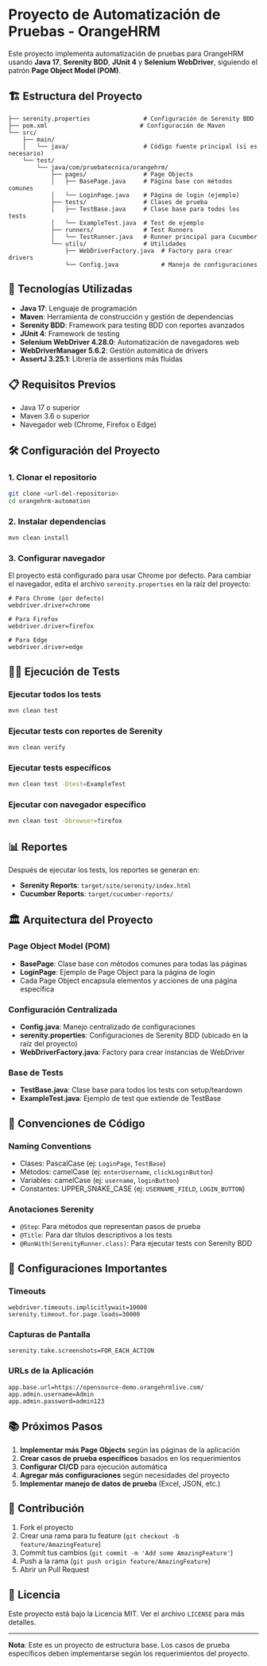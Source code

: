 # Proyecto de Automatización de Pruebas - OrangeHRM

Este proyecto implementa automatización de pruebas para OrangeHRM usando **Java 17**, **Serenity BDD**, **JUnit 4** y **Selenium WebDriver**, siguiendo el patrón **Page Object Model (POM)**.

## 🏗️ Estructura del Proyecto

```
├── serenity.properties               # Configuración de Serenity BDD
├── pom.xml                          # Configuración de Maven
└── src/
    ├── main/
    │   └── java/                     # Código fuente principal (si es necesario)
    └── test/
        └── java/com/pruebatecnica/orangehrm/
            ├── pages/                # Page Objects
            │   ├── BasePage.java     # Página base con métodos comunes
            │   └── LoginPage.java    # Página de login (ejemplo)
            ├── tests/                # Clases de prueba
            │   ├── TestBase.java     # Clase base para todos los tests
            │   └── ExampleTest.java  # Test de ejemplo
            ├── runners/              # Test Runners
            │   └── TestRunner.java   # Runner principal para Cucumber
            └── utils/                # Utilidades
                ├── WebDriverFactory.java  # Factory para crear drivers
                └── Config.java            # Manejo de configuraciones
```

## 🚀 Tecnologías Utilizadas

- **Java 17**: Lenguaje de programación
- **Maven**: Herramienta de construcción y gestión de dependencias
- **Serenity BDD**: Framework para testing BDD con reportes avanzados
- **JUnit 4**: Framework de testing
- **Selenium WebDriver 4.28.0**: Automatización de navegadores web
- **WebDriverManager 5.6.2**: Gestión automática de drivers
- **AssertJ 3.25.1**: Librería de assertions más fluidas

## 📋 Requisitos Previos

- Java 17 o superior
- Maven 3.6 o superior
- Navegador web (Chrome, Firefox o Edge)

## 🛠️ Configuración del Proyecto

### 1. Clonar el repositorio
```bash
git clone <url-del-repositorio>
cd orangehrm-automation
```

### 2. Instalar dependencias
```bash
mvn clean install
```

### 3. Configurar navegador
El proyecto está configurado para usar Chrome por defecto. Para cambiar el navegador, edita el archivo `serenity.properties` en la raíz del proyecto:

```properties
# Para Chrome (por defecto)
webdriver.driver=chrome

# Para Firefox
webdriver.driver=firefox

# Para Edge
webdriver.driver=edge
```

## 🏃‍♂️ Ejecución de Tests

### Ejecutar todos los tests
```bash
mvn clean test
```

### Ejecutar tests con reportes de Serenity
```bash
mvn clean verify
```

### Ejecutar tests específicos
```bash
mvn clean test -Dtest=ExampleTest
```

### Ejecutar con navegador específico
```bash
mvn clean test -Dbrowser=firefox
```

## 📊 Reportes

Después de ejecutar los tests, los reportes se generan en:
- **Serenity Reports**: `target/site/serenity/index.html`
- **Cucumber Reports**: `target/cucumber-reports/`

## 🏛️ Arquitectura del Proyecto

### Page Object Model (POM)
- **BasePage**: Clase base con métodos comunes para todas las páginas
- **LoginPage**: Ejemplo de Page Object para la página de login
- Cada Page Object encapsula elementos y acciones de una página específica

### Configuración Centralizada
- **Config.java**: Manejo centralizado de configuraciones
- **serenity.properties**: Configuraciones de Serenity BDD (ubicado en la raíz del proyecto)
- **WebDriverFactory.java**: Factory para crear instancias de WebDriver

### Base de Tests
- **TestBase.java**: Clase base para todos los tests con setup/teardown
- **ExampleTest.java**: Ejemplo de test que extiende de TestBase

## 📝 Convenciones de Código

### Naming Conventions
- Clases: PascalCase (ej: `LoginPage`, `TestBase`)
- Métodos: camelCase (ej: `enterUsername`, `clickLoginButton`)
- Variables: camelCase (ej: `username`, `loginButton`)
- Constantes: UPPER_SNAKE_CASE (ej: `USERNAME_FIELD`, `LOGIN_BUTTON`)

### Anotaciones Serenity
- `@Step`: Para métodos que representan pasos de prueba
- `@Title`: Para dar títulos descriptivos a los tests
- `@RunWith(SerenityRunner.class)`: Para ejecutar tests con Serenity BDD

## 🔧 Configuraciones Importantes

### Timeouts
```properties
webdriver.timeouts.implicitlywait=10000
serenity.timeout.for.page.loads=30000
```

### Capturas de Pantalla
```properties
serenity.take.screenshots=FOR_EACH_ACTION
```

### URLs de la Aplicación
```properties
app.base.url=https://opensource-demo.orangehrmlive.com/
app.admin.username=Admin
app.admin.password=admin123
```

## 📚 Próximos Pasos

1. **Implementar más Page Objects** según las páginas de la aplicación
2. **Crear casos de prueba específicos** basados en los requerimientos
3. **Configurar CI/CD** para ejecución automática
4. **Agregar más configuraciones** según necesidades del proyecto
5. **Implementar manejo de datos de prueba** (Excel, JSON, etc.)

## 🤝 Contribución

1. Fork el proyecto
2. Crear una rama para tu feature (`git checkout -b feature/AmazingFeature`)
3. Commit tus cambios (`git commit -m 'Add some AmazingFeature'`)
4. Push a la rama (`git push origin feature/AmazingFeature`)
5. Abrir un Pull Request

## 📄 Licencia

Este proyecto está bajo la Licencia MIT. Ver el archivo `LICENSE` para más detalles.

---

**Nota**: Este es un proyecto de estructura base. Los casos de prueba específicos deben implementarse según los requerimientos del proyecto.
